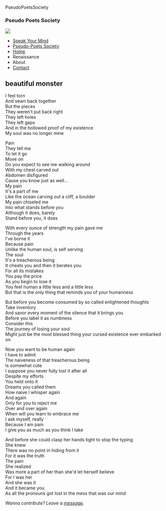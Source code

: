 PseudoPoetsSociety      

### Pseudo Poets Society

![](../styles/menu_icon.png)

*   [Speak Your Mind](https://machinegun221b.github.io/vishruthaa.github.io/index.html)
*   [Pseudo-Poets Society](https://machinegun221b.github.io/vishruthaa.github.io/pps.html)
*   [Home](../homepage.html)
*   Renaissance
*   About
*   [Contact](https://machinegun221b.github.io/vishruthaa.github.io/contact.html)

beautiful monster
-----------------

I feel torn  
And sewn back together  
But the pieces  
They weren't put back right  
They left holes  
They left gaps  
And in the hollowed proof of my existence  
My soul was no longer mine  

Pain  
They tell me  
To let it go  
Move on  
Do you expect to see me walking around  
With my chest carved out  
Abdomen disfigured  
Cause you know just as well...  
My pain  
It's a part of me  
Like the ocean carving out a cliff, a boulder  
My pain chiseled me  
Into what stands before you  
Although it does, barely  
Stand before you, it does  

With every ounce of strength my pain gave me  
Through the years  
I've borne it  
Because pain  
Unlike the human soul, is self serving  
The soul  
It's a treacherous being  
It cheats you and then it berates you  
For all its mistakes  
You pay the price  
As you begin to lose it  
You feel human a little less and a little less  
But that is the only thing that reminds you of your humanness  

But before you become consumed by so called enlightened thoughts  
Take inventory  
And savor every moment of the silence that it brings you  
Before you label it as numbness  
Consider this  
The journey of losing your soul  
Might just be the most blessed thing your cursed existence ever embarked on  

Now you want to be human again  
I have to admit  
The naiveness of that treacherous being  
Is somewhat cute  
I suppose you never fully lost it after all  
Despite my efforts  
You held onto it  
Dreams you called them  
How naive I whisper again  
And again  
Only for you to reject me  
Over and over again  
When will you learn to embrace me  
I ask myself, really  
Because I am pain  
I give you as much as you think I take  

And before she could clasp her hands tight to stop the typing  
She knew  
There was no point in hiding from it  
For it was the truth  
The pain  
She realized  
Was more a part of her than she'd let herself believe  
For I was her  
And she was it  
And it became you  
As all the pronouns got lost in the mess that was our mind  

_Wanna contribute? Leave a [message](../contact.html)._
